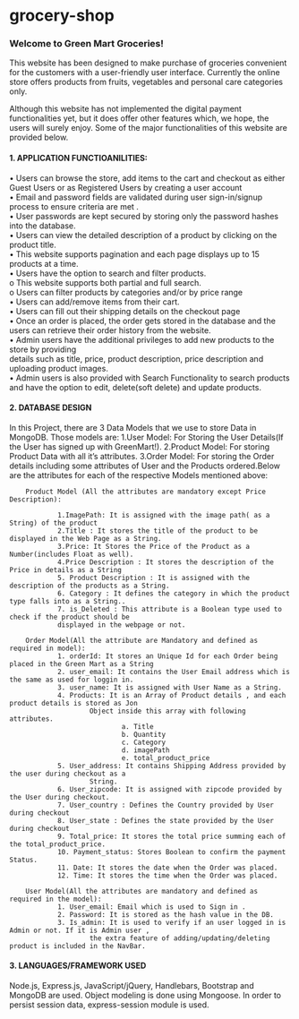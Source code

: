 # grocery-shop
<h3>Welcome to Green Mart Groceries!</h3>  

This website has been designed to make purchase of groceries convenient for the customers with a user-friendly user interface. Currently the online store offers products from fruits, vegetables and personal care categories only.

Although this website has not implemented the digital payment functionalities yet, but it does offer
other features which, we hope, the users will surely enjoy. Some of the major functionalities of
this website are provided below.  

<h4>1. APPLICATION FUNCTIOANILITIES:</h4>  

• Users can browse the store, add items to the cart and checkout as either Guest Users or as
Registered Users by creating a user account  
• Email and password fields are validated during user sign-in/signup process to ensure
criteria are met .  
• User passwords are kept secured by storing only the password hashes into the database.    
• Users can view the detailed description of a product by clicking on the product title.    
• This website supports pagination and each page displays up to 15 products at a time.    
• Users have the option to search and filter products.    
o This website supports both partial and full search.    
o Users can filter products by categories and/or by price range  
• Users can add/remove items from their cart.    
• Users can fill out their shipping details on the checkout page  
• Once an order is placed, the order gets stored in the database and the users can retrieve
their order history from the website.    
• Admin users have the additional privileges to add new products to the store by providing  
details such as title, price, product description, price description and uploading product
images.    
• Admin users is also provided with Search Functionality to search products and have the
option to edit, delete(soft delete) and update products.  


<h4>2. DATABASE DESIGN</h4>  
In this Project, there are 3 Data Models that we use to store Data in MongoDB. Those models are:  
        1.User Model: For Storing the User Details(If the User has signed up with GreenMart!).
        2.Product Model: For storing Product Data with all it’s attributes.
        3.Order Model: For storing the Order details including some attributes of User and the Products
        ordered.Below are the attributes for each of the respective Models mentioned above:

        Product Model (All the attributes are mandatory except Price Description):  

                1.ImagePath: It is assigned with the image path( as a String) of the product
                2.Title : It stores the title of the product to be displayed in the Web Page as a String.
                3.Price: It Stores the Price of the Product as a Number(includes Float as well).
                4.Price Description : It stores the description of the Price in details as a String
                5. Product Description : It is assigned with the description of the products as a String.
                6. Category : It defines the category in which the product type falls into as a String..
                7. is_Deleted : This attribute is a Boolean type used to check if the product should be
                displayed in the webpage or not.

        Order Model(All the attribute are Mandatory and defined as required in model):
                1. orderId: It stores an Unique Id for each Order being placed in the Green Mart as a String
                2. user_email: It contains the User Email address which is the same as used for loggin in.
                3. user_name: It is assigned with User Name as a String.
                4. Products: It is an Array of Product details , and each product details is stored as Jon
                        Object inside this array with following attributes.
                                a. Title
                                b. Quantity
                                c. Category
                                d. imagePath
                                e. total_product_price
                5. User_address: It contains Shipping Address provided by the user during checkout as a
                        String.
                6. User_zipcode: It is assigned with zipcode provided by the User during checkout.
                7. User_country : Defines the Country provided by User during checkout
                8. User_state : Defines the state provided by the User during checkout
                9. Total_price: It stores the total price summing each of the total_product_price.
                10. Payment_status: Stores Boolean to confirm the payment Status.
                11. Date: It stores the date when the Order was placed.
                12. Time: It stores the time when the Order was placed.

        User Model(All the attributes are mandatory and defined as required in the model):
                1. User_email: Email which is used to Sign in .
                2. Password: It is stored as the hash value in the DB.
                3. Is_admin: It is used to verify if an user logged in is Admin or not. If it is Admin user ,
                        the extra feature of adding/updating/deleting product is included in the NavBar.

<h4>3. LANGUAGES/FRAMEWORK USED</h4>  
        Node.js, Express.js, JavaScript/jQuery, Handlebars, Bootstrap and MongoDB are used. Object
        modeling is done using Mongoose. In order to persist session data, express-session module is used.
